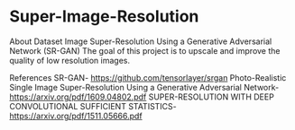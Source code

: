 # Super-Image-Resolution

About Dataset
Image Super-Resolution Using a Generative Adversarial Network (SR-GAN)
The goal of this project is to upscale and improve the quality of low resolution images.

References
SR-GAN- https://github.com/tensorlayer/srgan
Photo-Realistic Single Image Super-Resolution Using a Generative Adversarial Network- https://arxiv.org/pdf/1609.04802.pdf
SUPER-RESOLUTION WITH DEEP CONVOLUTIONAL SUFFICIENT STATISTICS- https://arxiv.org/pdf/1511.05666.pdf
